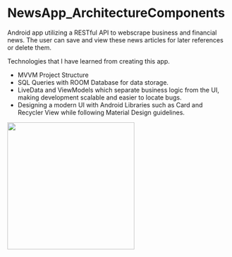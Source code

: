 # NewsApp_ArchitectureComponents

Android app utilizing a RESTful API to webscrape business and financial news. 
The user can save and view these news articles for later references or delete them. 

Technologies that I have learned from creating this app.

* MVVM Project Structure
* SQL Queries with ROOM Database for data storage.
* LiveData and ViewModels which separate business logic from the UI, making development scalable and easier to locate bugs.
* Designing a modern UI with Android Libraries such as Card and Recycler View while following Material Design guidelines.

<img src="https://user-images.githubusercontent.com/25613143/128639517-590022a3-ca82-4b78-8626-0a563f0daa39.png" width="288">


